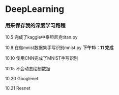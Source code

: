# DeepLearning
### 用来保存我的深度学习路程

10.5  完成了kaggle中泰坦尼克titan.py

10.8  在做mnist数据集手写识别mnist.py  **下午15：11 完成**

10.10 使用CNN完成了MNIST手写识别

10.15 不会动态绘制数据

10.20 Googlenet

10.21 Resnet